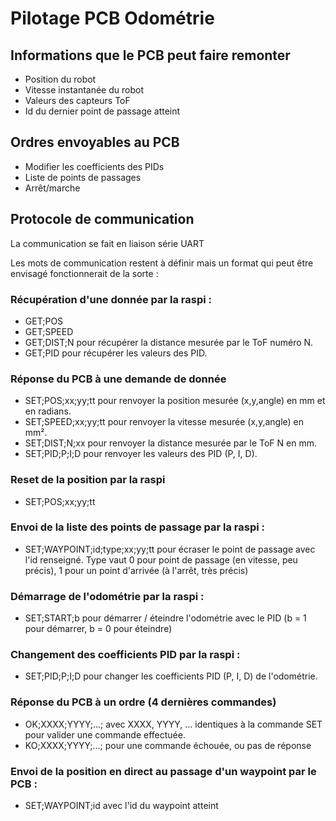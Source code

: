 # Pilotage PCB Odométrie

## Informations que le PCB peut faire remonter
- Position du robot
- Vitesse instantanée du robot
- Valeurs des capteurs ToF
- Id du dernier point de passage atteint
## Ordres envoyables au PCB
- Modifier les coefficients des PIDs
- Liste de points de passages
- Arrêt/marche
## Protocole de communication
La communication se fait en liaison série UART

Les mots de communication restent à définir mais un format qui peut être envisagé fonctionnerait de la sorte :

### Récupération d'une donnée par la raspi :
- GET;POS
- GET;SPEED
- GET;DIST;N pour récupérer la distance mesurée par le ToF numéro N.
- GET;PID pour récupérer les valeurs des PID.
### Réponse du PCB à une demande de donnée
- SET;POS;xx;yy;tt pour renvoyer la position mesurée (x,y,angle) en mm et en radians.
- SET;SPEED;xx;yy;tt pour renvoyer la vitesse mesurée (x,y,angle) en mm².
- SET;DIST;N;xx pour renvoyer la distance mesurée par le ToF N en mm.
- SET;PID;P;I;D pour renvoyer les valeurs des PID (P, I, D).
### Reset de la position par la raspi
- SET;POS;xx;yy;tt
### Envoi de la liste des points de passage par la raspi :
- SET;WAYPOINT;id;type;xx;yy;tt pour écraser le point de passage avec l'id renseigné. Type vaut 0 pour point de passage (en vitesse, peu précis), 1 pour un point d'arrivée (à l'arrêt, très précis)
### Démarrage de l'odométrie par la raspi :
- SET;START;b pour démarrer / éteindre l'odométrie avec le PID (b = 1 pour démarrer, b = 0 pour éteindre)
### Changement des coefficients PID par la raspi :
- SET;PID;P;I;D pour changer les coefficients PID (P, I, D) de l'odométrie.
### Réponse du PCB à un ordre (4 dernières commandes)
- OK;XXXX;YYYY;...; avec XXXX, YYYY, ... identiques à la commande SET pour valider une commande effectuée.
- KO;XXXX;YYYY;...; pour une commande échouée, ou pas de réponse
### Envoi de la position en direct au passage d'un waypoint par le PCB :
- SET;WAYPOINT;id avec l'id du waypoint atteint